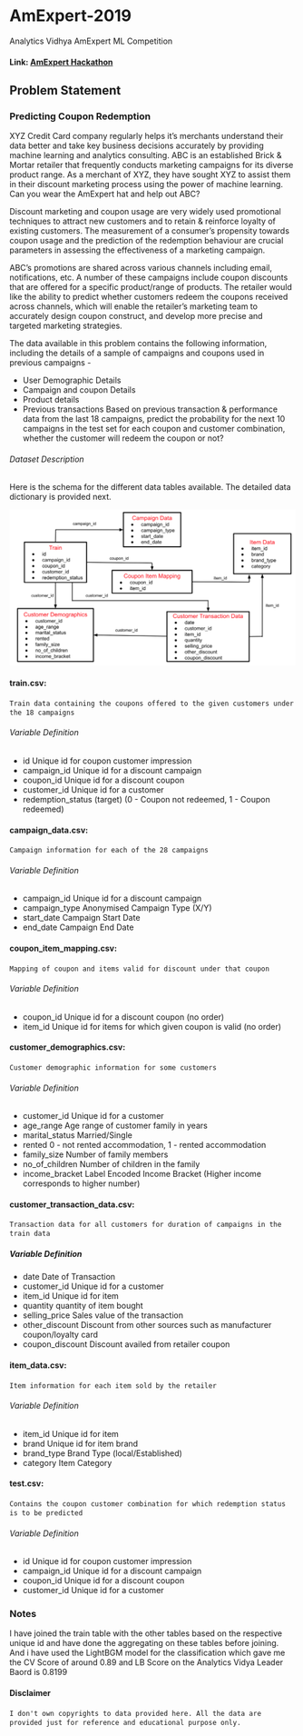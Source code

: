 # AmExpert-2019
Analytics Vidhya AmExpert ML Competition 
#### Link: [AmExpert Hackathon](https://datahack.analyticsvidhya.com/contest/amexpert-2019-machine-learning-hackathon/)

## Problem Statement

### Predicting Coupon Redemption
XYZ Credit Card company regularly helps it’s merchants understand their data better and take key business decisions accurately by providing machine learning and analytics consulting. ABC is an established Brick & Mortar retailer that frequently conducts marketing campaigns for its diverse product range. As a merchant of XYZ, they have sought XYZ to assist them in their discount marketing process using the power of machine learning. Can you wear the AmExpert hat and help out ABC?

 
Discount marketing and coupon usage are very widely used promotional techniques to attract new customers and to retain & reinforce loyalty of existing customers. The measurement of a consumer’s propensity towards coupon usage and the prediction of the redemption behaviour are crucial parameters in assessing the effectiveness of a marketing campaign.

 
ABC’s promotions are shared across various channels including email, notifications, etc. A number of these campaigns include coupon discounts that are offered for a specific product/range of products. The retailer would like the ability to predict whether customers redeem the coupons received across channels, which will enable the retailer’s marketing team to accurately design coupon construct, and develop more precise and targeted marketing strategies.

 
The data available in this problem contains the following information, including the details of a sample of campaigns and coupons used in previous campaigns -

* User Demographic Details
* Campaign and coupon Details
* Product details
* Previous transactions
Based on previous transaction & performance data from the last 18 campaigns, predict the probability for the next 10 campaigns in the test set for each coupon and customer combination, whether the customer will redeem the coupon or not?


###### Dataset Description
Here is the schema for the different data tables available. The detailed data dictionary is provided next.

<img src='AmExpert_table.png'>

#### train.csv: 
    Train data containing the coupons offered to the given customers under the 18 campaigns

###### Variable	Definition
- id	Unique id for coupon customer impression
- campaign_id	Unique id for a discount campaign
- coupon_id	Unique id for a discount coupon
- customer_id	Unique id for a customer
- redemption_status	(target) (0 - Coupon not redeemed, 1 - Coupon redeemed) 

#### campaign_data.csv: 
    Campaign information for each of the 28 campaigns

###### Variable	Definition
- campaign_id	Unique id for a discount campaign
- campaign_type	Anonymised Campaign Type (X/Y)
- start_date	Campaign Start Date
- end_date	Campaign End Date 

#### coupon_item_mapping.csv: 
    Mapping of coupon and items valid for discount under that coupon

###### Variable	Definition
- coupon_id	Unique id for a discount coupon (no order)
- item_id	Unique id for items for which given coupon is valid (no order) 

#### customer_demographics.csv: 
    Customer demographic information for some customers

###### Variable	Definition
- customer_id	Unique id for a customer
- age_range	Age range of customer family in years
- marital_status	Married/Single
- rented	0 - not rented accommodation, 1 - rented accommodation
- family_size	Number of family members
- no_of_children	Number of children in the family
- income_bracket	Label Encoded Income Bracket (Higher income corresponds to higher number) 

#### customer_transaction_data.csv: 
    Transaction data for all customers for duration of campaigns in the train data

##### Variable	Definition
- date	Date of Transaction
- customer_id	Unique id for a customer
- item_id	Unique id for item
- quantity	quantity of item bought
- selling_price	Sales value of the transaction
- other_discount	Discount from other sources such as manufacturer coupon/loyalty card
- coupon_discount	Discount availed from retailer coupon 

#### item_data.csv: 
    Item information for each item sold by the retailer

###### Variable	Definition
- item_id	Unique id for item
- brand	Unique id for item brand
- brand_type	Brand Type (local/Established)
- category	Item Category 

#### test.csv: 
    Contains the coupon customer combination for which redemption status is to be predicted

###### Variable	Definition
- id	Unique id for coupon customer impression
- campaign_id	Unique id for a discount campaign
- coupon_id	Unique id for a discount coupon
- customer_id	Unique id for a customer 

### Notes

I have joined the train table with the other tables based on the respective unique id and have done the aggregating on these tables before joining. And i have used the LightBGM model for the classification which gave me the CV Score of around 0.89 and LB Score on the Analytics Vidya Leader Baord is 0.8199

#### Disclaimer
```text
I don't own copyrights to data provided here. All the data are provided just for reference and educational purpose only. 
```
